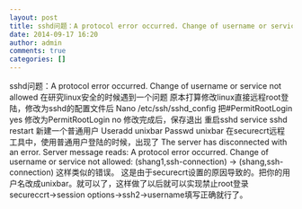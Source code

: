 ```yaml
---
layout: post
title: sshd问题：A protocol error occurred. Change of username or service not allowed 
date: 2014-09-17 16:20
author: admin
comments: true
categories: []
---
```

sshd问题：A protocol error occurred. Change of username or service not allowed
在研究linux安全的时候遇到一个问题
原本打算修改linux直接远程root登陆，修改为sshd的配置文件后
Nano /etc/ssh/sshd_config
把#PermitRootLogin yes
修改为PermitRootLogin no
修改完成后，保存退出
重启sshd
service sshd restart
新建一个普通用户
Useradd unixbar Passwd unixbar
在securecrt远程工具中，使用普通用户登陆的时候，出现了
The server has disconnected with an error. Server message reads: A protocol error occurred. Change of username or service not allowed: (shang1,ssh-connection) -> (shang,ssh-connection)
这样类似的错误。
这是由于securecrt设置的原因导致的。把你的用户名改成unixbar。就可以了，这样做了以后就可以实现禁止root登录
secureccrt->session options->ssh2->username填写正确就行了。
